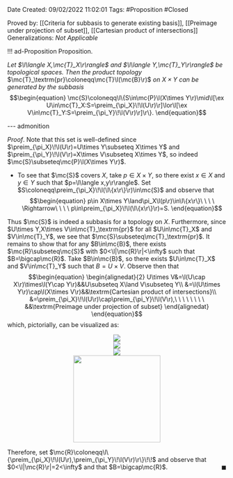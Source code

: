 <br />
<br />

Date Created: 09/02/2022 11:02:01
Tags: #Proposition #Closed 

Proved by: [[Criteria for subbasis to generate existing basis]], [[Preimage under projection of subset]], [[Cartesian product of intersections]]
Generalizations: _Not Applicable_

!!! ad-Proposition Proposition.

_Let $\l\langle X,\mc{T}_X\r\rangle$ and $\l\langle Y,\mc{T}_Y\r\rangle$ be topological spaces. Then the product topology_ $\mc{T}_\textrm{pr}\coloneqq\mc{T}\l(\mc{B}\r)$ _on $X\times Y$ can be generated by the subbasis_
$$\begin{equation}
    \mc{S}\coloneqq\l\{S\in\mc{P}\l(X\times Y\r)\mid\l[\ex U\in\mc{T}_X:S=\preim_{\pi_X}\!\l(U\r)\r]\lor\l[\ex V\in\mc{T}_Y:S=\preim_{\pi_Y}\!\l(V\r)\r]\r\}.
\end{equation}$$

--- admonition

_Proof_. Note that this set is well-defined since $\preim_{\pi_X}\!\l(U\r)=U\times Y\subseteq X\times Y$ and $\preim_{\pi_Y}\!\l(V\r)=X\times V\subseteq X\times Y$, so indeed $\mc{S}\subseteq\mc{P}\l(X\times Y\r)$.
* To see that $\mc{S}$ covers $X$, take $p\in X\times Y$, so there exist $x\in X$ and $y\in Y$ such that $p=\l\langle x,y\r\rangle$. Set $S\coloneqq\preim_{\pi_X}\!\l(\l\{x\r\}\r)\in\mc{S}$ and observe that
$$\begin{equation}
    p\in X\times Y\land\pi_X\l(p\r)\in\l\{x\r\}\ \ \ \ \Rightarrow\ \ \ \ p\in\preim_{\pi_X}\!\l(\l\{x\r\}\r)=S.
\end{equation}$$

Thus $\mc{S}$ is indeed a subbasis for a topology on $X$. Furthermore, since $U\times Y,X\times V\in\mc{T}_\textrm{pr}$ for all $U\in\mc{T}_X$ and $V\in\mc{T}_Y$, we see that $\mc{S}\subseteq\mc{T}_\textrm{pr}$. It remains to show that for any $B\in\mc{B}$, there exists $\mc{R}\subseteq\mc{S}$ with $0<\l|\mc{R}\r|<\infty$ such that $B=\bigcap\mc{R}$. Take $B\in\mc{B}$, so there exists $U\in\mc{T}_X$ and $V\in\mc{T}_Y$ such that $B=U\times V$. Observe then that
$$\begin{equation}
    \begin{alignedat}{2}
        U\times V&=\l(U\cap X\r)\times\l(Y\cap Y\r)&&U\subseteq X\land V\subseteq Y\\
        &=\l(U\times Y\r)\cap\l(X\times V\r)&&\textrm{Cartesian product of intersections}\\
        &=\preim_{\pi_X}\!\l(U\r)\cap\preim_{\pi_Y}\!\l(V\r),\ \ \ \ \ \ \ \ &&\textrm{Preimage under projection of subset}
    \end{alignedat}
\end{equation}$$
which, pictorially, can be visualized as:

<center><img src="https://i.upmath.me/svg/%0A%5Cusetikzlibrary%7Bmatrix%7D%0A%5Cusetikzlibrary%7Bpositioning%7D%0A%5Cusetikzlibrary%7Bpatterns%7D%0A%5Cusetikzlibrary%7Bdecorations.markings%7D%0A%5Cusetikzlibrary%7Barrows%7D%0A%5Cusetikzlibrary%7Barrows.meta%7D%0A%5Cusetikzlibrary%7Bbackgrounds%7D%0A%5Cusetikzlibrary%7Bmath%7D%0A%5Cdefinecolor%7BtextColor%7D%7Brgb%7D%7B0.973%2C%200.973%2C%201%7D%0A%5Cdefinecolor%7BbgColor%7D%7BRGB%7D%7B29%2C%2032%2C%2038%7D%0A%5Cbegin%7Btikzpicture%7D%5Bscale%3D0.75%5D%0A%5Cnewcommand%7B%5CpathA%7D%7B(-0.50%2C%2B1.25)%20..%20controls%20(%2B1.00%2C%2B0.75)%20and%20(%2B1.75%2C%2B1.75)%20..%20(%2B2.50%2C%2B1.75)%7D%0A%5Cnewcommand%7B%5CpathB%7D%7B(%2B2.50%2C%2B1.75)%20..%20controls%20(%2B3.25%2C%2B1.75)%20and%20(%2B1.75%2C%2B0.50)%20..%20(%2B2.50%2C-0.75)%7D%0A%5Cnewcommand%7B%5CpathC%7D%7B(%2B2.50%2C-0.75)%20..%20controls%20(%2B3.25%2C-2.00)%20and%20(%2B1.00%2C-0.25)%20..%20(-0.25%2C-1.25)%7D%0A%5Cnewcommand%7B%5CpathD%7D%7B(-0.25%2C-1.25)%20..%20controls%20(-1.50%2C-2.25)%20and%20(-1.50%2C-0.75)%20..%20(-1.50%2C-0.25)%7D%0A%5Cnewcommand%7B%5CpathE%7D%7B(-1.50%2C-0.25)%20..%20controls%20(-1.50%2C%2B0.25)%20and%20(-1.75%2C%2B0.75)%20..%20(-1.75%2C%2B0.75)%7D%0A%5Cnewcommand%7B%5CpathF%7D%7B(-1.75%2C%2B0.75)%20..%20controls%20(-2.00%2C%2B1.25)%20and%20(-1.25%2C%2B1.50)%20..%20(-0.50%2C%2B1.25)%7D%0A%5Cdraw%5Bdashed%2C%20thick%2C%20dash%20phase%3D11pt%2C%20color%3DtextColor%5D%20%5CpathA%20--%20%5CpathB%20--%20%5CpathC%20--%20%5CpathD%20--%20%5CpathE%20--%20%5CpathF%20--%20cycle%3B%0A%5Cfill%5Bcolor%3DbgColor%5D%20%5CpathA%20--%20%5CpathB%20--%20%5CpathC%20--%20%5CpathD%20--%20%5CpathE%20--%20%5CpathF%3B%0A%5Cdraw%5Bcolor%3DtextColor%5D%20(2.8%2C2)%20circle%20(0)%20node%20%7B%5Cfootnotesize%7B%24W%5Cin%5Cmathcal%7BT%7D_%5Cmathrm%7Bpr%7D%24%7D%7D%3B%0A%5Cfill%5Bpattern%3Dnorth%20west%20lines%2Cdashed%2C%20pattern%20color%3DtextColor%5D%20(-1%2C-2)%20rectangle%20(0%2C2)%3B%0A%5Cfill%5Bpattern%3Dnorth%20east%20lines%2Cdashed%2C%20pattern%20color%3DtextColor%5D%20(-2%2C-0.75)%20rectangle%20(3%2C0)%3B%0A%5Cdraw%5Bthick%2C%20color%3DbgColor%5D%20(-1%2C-0.75)%20rectangle%20(0%2C0)%3B%0A%5Cdraw%5Bcolor%3DtextColor%5D%20(4%2C-0.375)%20circle%20(0)%20node%20%7B%5Cfootnotesize%7B%24%5Coperatorname%7Bpreim%7D_%7B%5Cpi_2%7D%5C!(V)%24%7D%7D%3B%0A%5Cdraw%5Bcolor%3DtextColor%5D%20(-0.5%2C2.3)%20circle%20(0)%20node%20%7B%5Cfootnotesize%7B%24%5Coperatorname%7Bpreim%7D_%7B%5Cpi_1%7D%5C!(U)%24%7D%7D%3B%0A%5Cend%7Btikzpicture%7D%0A"/></center>

<center><img src="https://i.upmath.me/svg/%0A%5Cusetikzlibrary%7Bmatrix%7D%0A%5Cusetikzlibrary%7Bpositioning%7D%0A%5Cusetikzlibrary%7Bpatterns%7D%0A%5Cusetikzlibrary%7Bdecorations.markings%7D%0A%5Cusetikzlibrary%7Barrows%7D%0A%5Cusetikzlibrary%7Barrows.meta%7D%0A%5Cusetikzlibrary%7Bbackgrounds%7D%0A%5Cusetikzlibrary%7Bmath%7D%0A%5Cdefinecolor%7BtextColor%7D%7Brgb%7D%7B0.973%2C%200.973%2C%201%7D%0A%5Cdefinecolor%7BbgColor%7D%7BRGB%7D%7B29%2C%2032%2C%2038%7D%0A%5Cbegin%7Btikzpicture%7D%5Bcolor%3DtextColor%5D%0A%5Cpgfmathsetmacro%7B%5Cscale%7D%7B5%7D%0A%5Cnode%20(Pt)%20at%20(0%2C0)%20%7B%5Cfootnotesize%7BPartition%20%24%5CPi%24%7D%7D%3B%0A%5Cnode%20(Ir)%20at%20(%5Cscale%2C2)%20%7B%5Cfootnotesize%7BInduced%20relation%20%24R_%5CPi%24%7D%7D%3B%0A%5Cnode%20(Er)%20at%20(2*%5Cscale%2C0)%20%7B%5Cfootnotesize%7BEquivalence%20relation%20%24R%24%7D%7D%3B%0A%5Cnode%20(Qs)%20at%20(%5Cscale%2C-2)%20%7B%5Cfootnotesize%7BQuotient%20set%20%24X%2FR%24%7D%7D%3B%0A%5Cpath%5B-%3E%5D%0A(Pt)%20edge%20node%5Bsloped%2C%20anchor%3Dcenter%2C%20above%5D%20%7B%5Cfootnotesize%7Binduces%20an%7D%7D%20(Ir)%0A(Ir)%20edge%20node%5Bsloped%2C%20anchor%3Dcenter%2C%20above%5D%20%7B%5Cfootnotesize%7Bis%20an%7D%7D%20(Er)%0A(Er)%20edge%20node%5Bsloped%2C%20anchor%3Dcenter%2C%20below%5D%20%7B%5Cfootnotesize%7Binduces%20a%7D%7D%20(Qs)%0A(Qs)%20edge%20node%5Bsloped%2C%20anchor%3Dcenter%2C%20below%5D%20%7B%5Cfootnotesize%7Bis%20a%7D%7D%20(Pt)%3B%0A%5Cdraw%5B-%3E%5D%20(Ir)%20to%20%5Bout%3D-90%2C%20in%3D0%2C%20looseness%3D1.1%5D%20(Pt)%3B%0A%5Cdraw%5B-%3E%5D%20(Qs)%20to%20%5Bout%3D90%2C%20in%3D0%2C%20looseness%3D1.1%5D%20(Pt)%3B%0A%5Cdraw%5B-%3E%5D%20(Ir)%20to%20%5Bout%3D-90%2C%20in%3D180%2C%20looseness%3D1.2%5D%20(Er)%3B%0A%5Cdraw%5B-%3E%5D%20(Qs)%20to%20%5Bout%3D90%2C%20in%3D180%2C%20looseness%3D1.2%5D%20(Er)%3B%0A%5Cnode%5Bfill%3DbgColor%5D%20at%20(%5Cscale%2F2%2C0)%20%7B%5Cfootnotesize%7B%24X%2FR_%5CPi%24%7D%7D%3B%0A%5Cnode%5Bfill%3DbgColor%5D%20at%20(3*%5Cscale%2F2%2C0)%20%7B%5Cfootnotesize%7B%24R_%7BX%2FR%7D%24%7D%7D%3B%0A%5Cend%7Btikzpicture%7D%0A"/></center>

<center><img src="https://raw.githubusercontent.com/zhaoshenzhai/MathWiki/master/Images/temp.svg"></center>

<center><img src="https://raw.githack.com/zhaoshenzhai/MathWiki/master/Images/temp.svg" height="200px"></center>

Therefore, set $\mc{R}\coloneqq\l\{\preim_{\pi_X}\!\l(U\r),\preim_{\pi_Y}\!\l(V\r)\r\}\!\!$ and observe that $0<\l|\mc{R}\r|=2<\infty$ and that $B=\bigcap\mc{R}$.<span style="float:right;">$\blacksquare$</span>
